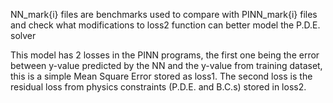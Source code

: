 NN_mark{i} files are benchmarks used to compare with PINN_mark{i} files and check what modifications to loss2 function can better model the P.D.E. solver

This model has 2 losses in the PINN programs, the first one being the error between y-value predicted by the NN and the y-value from training dataset, this is a simple Mean Square Error stored as loss1.
The second loss is the residual loss from physics constraints (P.D.E. and B.C.s) stored in loss2.
